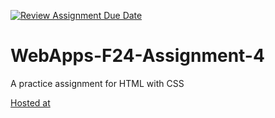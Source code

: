 [![Review Assignment Due Date](https://classroom.github.com/assets/deadline-readme-button-22041afd0340ce965d47ae6ef1cefeee28c7c493a6346c4f15d667ab976d596c.svg)](https://classroom.github.com/a/YNXypkor)
# WebApps-F24-Assignment-4
A practice assignment for HTML with CSS 

[Hosted at](https://github.com/44-563-WebApps-F24/44563-webapps-f24-assignment4-MukundSaiRathod.git)
